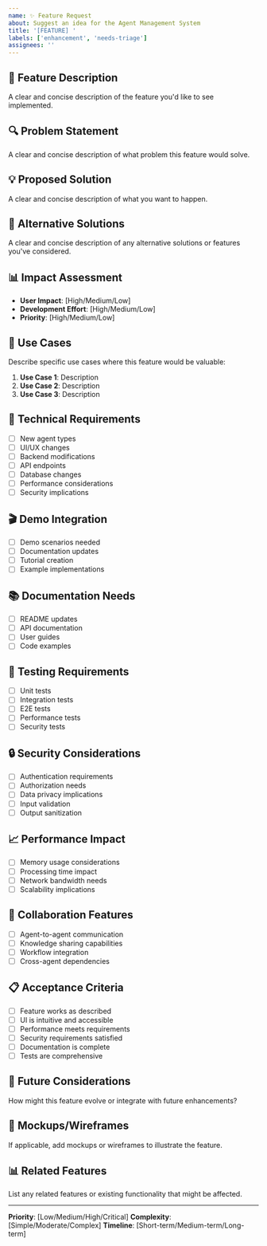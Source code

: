 ```yaml
---
name: ✨ Feature Request
about: Suggest an idea for the Agent Management System
title: '[FEATURE] '
labels: ['enhancement', 'needs-triage']
assignees: ''
---
```


## 🎯 Feature Description
A clear and concise description of the feature you'd like to see implemented.

## 🔍 Problem Statement
A clear and concise description of what problem this feature would solve.

## 💡 Proposed Solution
A clear and concise description of what you want to happen.

## 🎨 Alternative Solutions
A clear and concise description of any alternative solutions or features you've considered.

## 📊 Impact Assessment
- **User Impact**: [High/Medium/Low]
- **Development Effort**: [High/Medium/Low]
- **Priority**: [High/Medium/Low]

## 🎯 Use Cases
Describe specific use cases where this feature would be valuable:

1. **Use Case 1**: Description
2. **Use Case 2**: Description
3. **Use Case 3**: Description

## 🔧 Technical Requirements
- [ ] New agent types
- [ ] UI/UX changes
- [ ] Backend modifications
- [ ] API endpoints
- [ ] Database changes
- [ ] Performance considerations
- [ ] Security implications

## 🎬 Demo Integration
- [ ] Demo scenarios needed
- [ ] Documentation updates
- [ ] Tutorial creation
- [ ] Example implementations

## 📚 Documentation Needs
- [ ] README updates
- [ ] API documentation
- [ ] User guides
- [ ] Code examples

## 🧪 Testing Requirements
- [ ] Unit tests
- [ ] Integration tests
- [ ] E2E tests
- [ ] Performance tests
- [ ] Security tests

## 🔒 Security Considerations
- [ ] Authentication requirements
- [ ] Authorization needs
- [ ] Data privacy implications
- [ ] Input validation
- [ ] Output sanitization

## 📈 Performance Impact
- [ ] Memory usage considerations
- [ ] Processing time impact
- [ ] Network bandwidth needs
- [ ] Scalability implications

## 🤝 Collaboration Features
- [ ] Agent-to-agent communication
- [ ] Knowledge sharing capabilities
- [ ] Workflow integration
- [ ] Cross-agent dependencies

## 📋 Acceptance Criteria
- [ ] Feature works as described
- [ ] UI is intuitive and accessible
- [ ] Performance meets requirements
- [ ] Security requirements satisfied
- [ ] Documentation is complete
- [ ] Tests are comprehensive

## 🔮 Future Considerations
How might this feature evolve or integrate with future enhancements?

## 📸 Mockups/Wireframes
If applicable, add mockups or wireframes to illustrate the feature.

## 📊 Related Features
List any related features or existing functionality that might be affected.

---

**Priority**: [Low/Medium/High/Critical]
**Complexity**: [Simple/Moderate/Complex]
**Timeline**: [Short-term/Medium-term/Long-term]